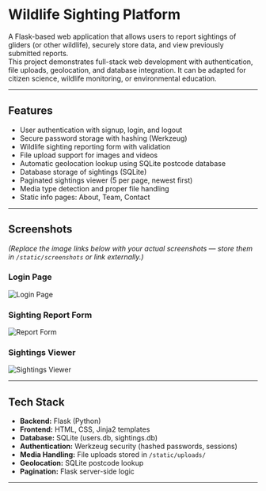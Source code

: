 # Wildlife Sighting Platform

A Flask-based web application that allows users to report sightings of gliders (or other wildlife), securely store data, and view previously submitted reports.  
This project demonstrates full-stack web development with authentication, file uploads, geolocation, and database integration. It can be adapted for citizen science, wildlife monitoring, or environmental education.

---

## Features
- User authentication with signup, login, and logout
- Secure password storage with hashing (Werkzeug)
- Wildlife sighting reporting form with validation
- File upload support for images and videos
- Automatic geolocation lookup using SQLite postcode database
- Database storage of sightings (SQLite)
- Paginated sightings viewer (5 per page, newest first)
- Media type detection and proper file handling
- Static info pages: About, Team, Contact

---

## Screenshots
*(Replace the image links below with your actual screenshots — store them in `/static/screenshots` or link externally.)*

### Login Page
![Login Page](static/screenshots/login.png)

### Sighting Report Form
![Report Form](static/screenshots/report_form.png)

### Sightings Viewer
![Sightings Viewer](static/screenshots/sightings.png)

---

## Tech Stack
- **Backend:** Flask (Python)
- **Frontend:** HTML, CSS, Jinja2 templates
- **Database:** SQLite (users.db, sightings.db)
- **Authentication:** Werkzeug security (hashed passwords, sessions)
- **Media Handling:** File uploads stored in `/static/uploads/`
- **Geolocation:** SQLite postcode lookup
- **Pagination:** Flask server-side logic

---

